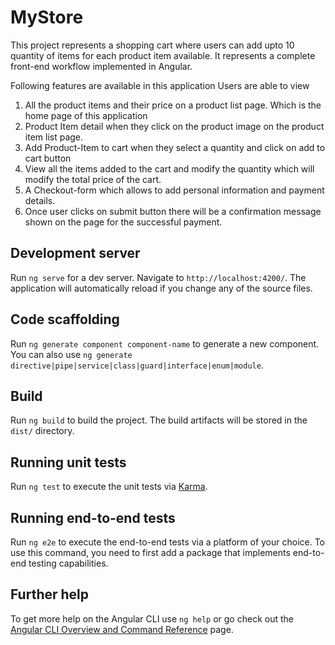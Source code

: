 # MyStore

This project represents a shopping cart where users can add upto 10 quantity of items for each product item available. It represents a complete front-end workflow implemented in Angular.

Following features are available in this application
Users are able to view
1. All the product items and their price on a product list page. Which is the home page of this application
2. Product Item detail when they click on the product image on the product item list page.
3. Add Product-Item to cart when they select a quantity and click on add to cart button
4. View all the items added to the cart and modify the quantity which will modify the total price of the cart.
5. A Checkout-form which allows to add personal information and payment details.
6. Once user clicks on submit button there will be a confirmation message shown on the page for the successful payment.

## Development server

Run `ng serve` for a dev server. Navigate to `http://localhost:4200/`. The application will automatically reload if you change any of the source files.

## Code scaffolding

Run `ng generate component component-name` to generate a new component. You can also use `ng generate directive|pipe|service|class|guard|interface|enum|module`.

## Build

Run `ng build` to build the project. The build artifacts will be stored in the `dist/` directory.

## Running unit tests

Run `ng test` to execute the unit tests via [Karma](https://karma-runner.github.io).

## Running end-to-end tests

Run `ng e2e` to execute the end-to-end tests via a platform of your choice. To use this command, you need to first add a package that implements end-to-end testing capabilities.

## Further help

To get more help on the Angular CLI use `ng help` or go check out the [Angular CLI Overview and Command Reference](https://angular.dev/tools/cli) page.
